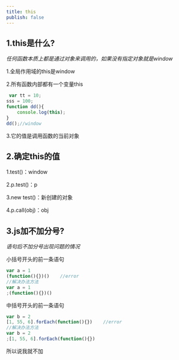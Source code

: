 ```yaml
---
title: this
publish: false
---
```


## 1.this是什么?

*任何函数本质上都是通过对象来调用的，如果没有指定对象就是window*

1.全局作用域的this是window

2.所有函数内部都有一个变量this

```javascript
 var tt = 10;
sss = 100;
function dd(){
    console.log(this);
}
dd();//window
```

3.它的值是调用函数的当前对象

## 2.确定this的值

1.test()：window

2.p.test()：p

3.new test()：新创建的对象

4.p.call(obj)：obj



## 3.js加不加分号?

*语句后不加分号出现问题的情况*

小括号开头的前一条语句

```js
var a = 1
(function(){})()	//error
//解决办法方法
var a = 1
;(function(){})()  
```

中括号开头的前一条语句

```js
var b = 2
[1, 55, 6].forEach(function(){})	//error
//解决办法方法
var b = 2
;[1, 55, 6].forEach(function(){})
```

所以说我就不加

